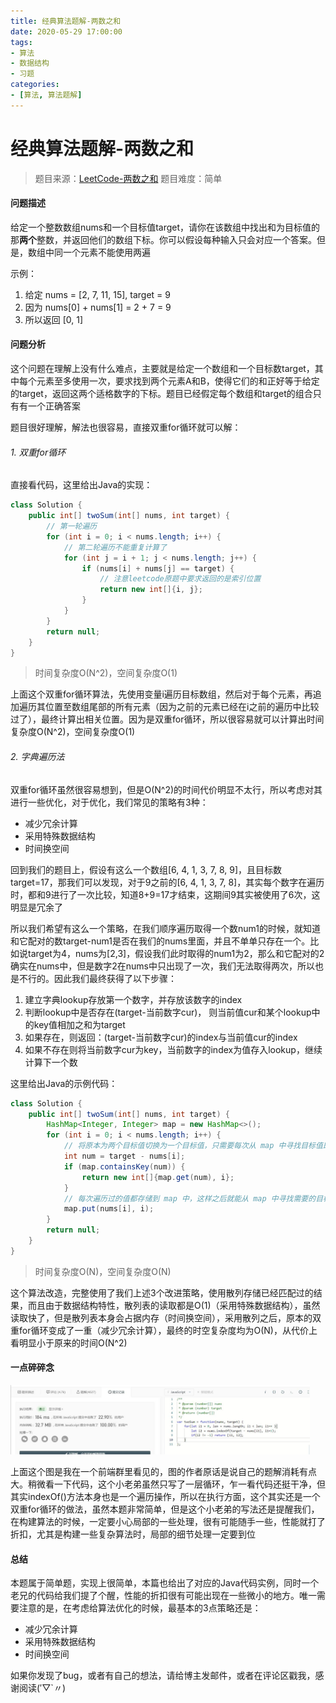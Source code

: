 ```yaml
---
title: 经典算法题解-两数之和
date: 2020-05-29 17:00:00
tags:
- 算法
- 数据结构
- 习题
categories:
- [算法, 算法题解]
---
```


# 经典算法题解-两数之和

> 题目来源：[LeetCode-两数之和](https://leetcode-cn.com/problems/two-sum/)
> 题目难度：简单

<!-- more -->

#### 问题描述

给定一个整数数组nums和一个目标值target，请你在该数组中找出和为目标值的那**两个**整数，并返回他们的数组下标。你可以假设每种输入只会对应一个答案。但是，数组中同一个元素不能使用两遍

示例：
1. 给定 nums = [2, 7, 11, 15], target = 9
2. 因为 nums[0] + nums[1] = 2 + 7 = 9
3. 所以返回 [0, 1]

#### 问题分析

这个问题在理解上没有什么难点，主要就是给定一个数组和一个目标数target，其中每个元素至多使用一次，要求找到两个元素A和B，使得它们的和正好等于给定的target，返回这两个适格数字的下标。题目已经假定每个数组和target的组合只有有一个正确答案

题目很好理解，解法也很容易，直接双重for循环就可以解：

###### 1. 双重for循环

直接看代码，这里给出Java的实现：

```java
class Solution {
    public int[] twoSum(int[] nums, int target) {
        // 第一轮遍历
        for (int i = 0; i < nums.length; i++) {
            // 第二轮遍历不能重复计算了
            for (int j = i + 1; j < nums.length; j++) {
                if (nums[i] + nums[j] == target) {
                    // 注意leetcode原题中要求返回的是索引位置
                    return new int[]{i, j};
                }
            }
        }
        return null;
    }
}
```
> 时间复杂度O(N^2)，空间复杂度O(1)

上面这个双重for循环算法，先使用变量i遍历目标数组，然后对于每个元素，再追加遍历其位置至数组尾部的所有元素（因为之前的元素已经在i之前的遍历中比较过了），最终计算出相关位置。因为是双重for循环，所以很容易就可以计算出时间复杂度O(N^2)，空间复杂度O(1)

###### 2. 字典遍历法

双重for循环虽然很容易想到，但是O(N^2)的时间代价明显不太行，所以考虑对其进行一些优化，对于优化，我们常见的策略有3种：

- 减少冗余计算
- 采用特殊数据结构
- 时间换空间

回到我们的题目上，假设有这么一个数组\[6, 4, 1, 3, 7, 8, 9\]，且目标数target=17，那我们可以发现，对于9之前的\[6, 4, 1, 3, 7, 8\]，其实每个数字在遍历时，都和9进行了一次比较，知道8+9=17才结束，这期间9其实被使用了6次，这明显是冗余了

所以我们希望有这么一个策略，在我们顺序遍历取得一个数num1的时候，就知道和它配对的数target-num1是否在我们的nums里面，并且不单单只存在一个。比如说target为4，nums为\[2,3\]，假设我们此时取得的num1为2，那么和它配对的2确实在nums中，但是数字2在nums中只出现了一次，我们无法取得两次，所以也是不行的。因此我们最终获得了以下步骤：

1. 建立字典lookup存放第一个数字，并存放该数字的index
2. 判断lookup中是否存在(target-当前数字cur)， 则当前值cur和某个lookup中的key值相加之和为target
3. 如果存在，则返回：(target-当前数字cur)的index与当前值cur的index
4. 如果不存在则将当前数字cur为key，当前数字的index为值存入lookup，继续计算下一个数

这里给出Java的示例代码：
```java
class Solution {
    public int[] twoSum(int[] nums, int target) {
        HashMap<Integer, Integer> map = new HashMap<>();
        for (int i = 0; i < nums.length; i++) {
            // 将原本为两个目标值切换为一个目标值，只需要每次从 map 中寻找目标值即可
            int num = target - nums[i];
            if (map.containsKey(num)) {
                return new int[]{map.get(num), i};
            }
            // 每次遍历过的值都存储到 map 中，这样之后就能从 map 中寻找需要的目标值
            map.put(nums[i], i);
        }
        return null;
    }
}
```
> 时间复杂度O(N)，空间复杂度O(N)

这个算法改造，完整使用了我们上述3个改进策略，使用散列存储已经匹配过的结果，而且由于数据结构特性，散列表的读取都是O(1)（采用特殊数据结构），虽然读取快了，但是散列表本身会占据内存（时间换空间），采用散列之后，原本的双重for循环变成了一重（减少冗余计算），最终的时空复杂度均为O(N)，从代价上看明显小于原来的时间O(N^2)

#### 一点碎碎念

<img src="/images/algorithm/两数之和.jpg" title="两数之和错例" alt="两数之和错例" style="max-width:95%;margin:auto;" />

上面这个图是我在一个前端群里看见的，图的作者原话是说自己的题解消耗有点大。稍微看一下代码，这个小老弟虽然只写了一层循环，乍一看代码还挺干净，但其实indexOf()方法本身也是一个遍历操作，所以在执行方面，这个其实还是一个双重for循环的做法，虽然本题非常简单，但是这个小老弟的写法还是提醒我们，在构建算法的时候，一定要小心局部的一些处理，很有可能随手一些，性能就打了折扣，尤其是构建一些复杂算法时，局部的细节处理一定要到位

#### 总结

本题属于简单题，实现上很简单，本篇也给出了对应的Java代码实例，同时一个老兄的代码给我们提了个醒，性能的折扣很有可能出现在一些微小的地方。唯一需要注意的是，在考虑给算法优化的时候，最基本的3点策略还是：

- 减少冗余计算
- 采用特殊数据结构
- 时间换空间

如果你发现了bug，或者有自己的想法，请给博主发邮件，或者在评论区戳我，感谢阅读(′▽`〃)

